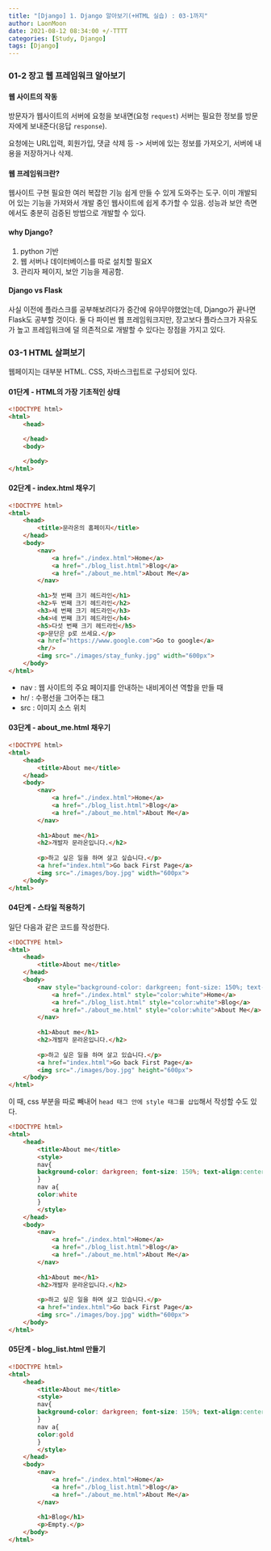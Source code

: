 ```yaml
---
title: "[Django] 1. Django 알아보기(+HTML 실습) : 03-1까지"
author: LaonMoon
date: 2021-08-12 08:34:00 +/-TTTT
categories: [Study, Django]
tags: [Django]
---
```


### 01-2 장고 웹 프레임워크 알아보기

#### 웹 사이트의 작동
방문자가 웹사이트의 서버에 요청을 보내면(요청 `request`) 서버는 필요한 정보를 방문자에게 보내준다(응답 `response`).

요청에는 URL입력, 회원가입, 댓글 삭제 등 -> 서버에 있는 정보를 가져오기, 서버에 내용을 저장하거나 삭제.

#### 웹 프레임워크란?
웹사이트 구현 필요한 여러 복잡한 기능 쉽게 만들 수 있게 도와주는 도구. 이미 개발되어 있는 기능을 가져와서 개발 중인 웹사이트에 쉽게 추가할 수 있음. 성능과 보안 측면에서도 충분히 검증된 방법으로 개발할 수 있다.

#### why Django?
1. python 기반
2. 웹 서버나 데이터베이스를 따로 설치할 필요X
3. 관리자 페이지, 보안 기능을 제공함.

#### Django vs Flask
사실 이전에 플라스크를 공부해보려다가 중간에 유야무야했었는데, Django가 끝나면 Flask도 공부할 것이다. 둘 다 파이썬 웹 프레임워크지만, 장고보다 플라스크가 자유도가 높고 프레임워크에 덜 의존적으로 개발할 수 있다는 장점을 가지고 있다.

### 03-1 HTML 살펴보기
웹페이지는 대부분 HTML. CSS, 자바스크립트로 구성되어 있다.

#### 01단계 -  HTML의 가장 기초적인 상태
```html
<!DOCTYPE html>
<html>
    <head>

    </head>
    <body>

    </body>
</html>
```

#### 02단계 - index.html 채우기
```html
<!DOCTYPE html>
<html>
    <head>
		<title>문라온의 홈페이지</title>
    </head>
    <body>
		<nav>
			<a href="./index.html">Home</a>
			<a href="./blog_list.html">Blog</a>
			<a href="./about_me.html">About Me</a>
		</nav>
		
		<h1>첫 번째 크기 헤드라인</h1>
		<h2>두 번째 크기 헤드라인</h2>
		<h3>세 번째 크기 헤드라인</h3>
		<h4>네 번째 크기 헤드라인</h4>
		<h5>다섯 번째 크기 헤드라인</h5>
		<p>문단은 p로 쓰세요.</p>
		<a href="https://www.google.com">Go to google</a>
		<hr/>
		<img src="./images/stay_funky.jpg" width="600px">
    </body>
</html>
```
* nav : 웹 사이트의 주요 페이지를 안내하는 내비게이션 역할을 만들 때
* hr/ : 수평선을 그어주는 태그
* src : 이미지 소스 위치

#### 03단계 - about_me.html 채우기
```html
<!DOCTYPE html>
<html>
    <head>
		<title>About me</title>
    </head>
    <body>
		<nav>
			<a href="./index.html">Home</a>
			<a href="./blog_list.html">Blog</a>
			<a href="./about_me.html">About Me</a>
		</nav>
		
		<h1>About me</h1>
		<h2>개발자 문라온입니다.</h2>
		
		<p>하고 싶은 일을 하며 살고 싶습니다.</p>
		<a href="index.html">Go back First Page</a>
		<img src="./images/boy.jpg" width="600px">
    </body>
</html>
```

#### 04단계 - 스타일 적용하기
일단 다음과 같은 코드를 작성한다.
```html
<!DOCTYPE html>
<html>
    <head>
		<title>About me</title>
    </head>
    <body>
		<nav style="background-color: darkgreen; font-size: 150%; text-align:center">
			<a href="./index.html" style="color:white">Home</a>
			<a href="./blog_list.html" style="color:white">Blog</a>
			<a href="./about_me.html" style="color:white">About Me</a>
		</nav>
		
		<h1>About me</h1>
		<h2>개발자 문라온입니다.</h2>
		
		<p>하고 싶은 일을 하며 살고 있습니다.</p>
		<a href="index.html">Go back First Page</a>
		<img src="./images/boy.jpg" height="600px">
    </body>
</html>
```

이 때, css 부분을 따로 빼내어 `head 태그 안에 style 태그를 삽입`해서 작성할 수도 있다.

```html
<!DOCTYPE html>
<html>
    <head>
		<title>About me</title>
		<style>
		nav{
		background-color: darkgreen; font-size: 150%; text-align:center
		}
		nav a{
		color:white
		}
		</style>
    </head>
    <body>
		<nav>
			<a href="./index.html">Home</a>
			<a href="./blog_list.html">Blog</a>
			<a href="./about_me.html">About Me</a>
		</nav>
		
		<h1>About me</h1>
		<h2>개발자 문라온입니다.</h2>
		
		<p>하고 싶은 일을 하며 살고 있습니다.</p>
		<a href="index.html">Go back First Page</a>
		<img src="./images/boy.jpg" width="600px">
    </body>
</html>
```
#### 05단계 - blog_list.html 만들기
```html
<!DOCTYPE html>
<html>
    <head>
		<title>About me</title>
		<style>
		nav{
		background-color: darkgreen; font-size: 150%; text-align:center
		}
		nav a{
		color:gold
		}
		</style>
    </head>
    <body>
		<nav>
			<a href="./index.html">Home</a>
			<a href="./blog_list.html">Blog</a>
			<a href="./about_me.html">About Me</a>
		</nav>
		
		<h1>Blog</h1>
		<p>Empty.</p>
    </body>
</html>
```

